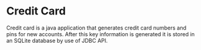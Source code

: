 # Credit Card
Credit card is a java application that generates credit card numbers and pins for new accounts. After this key information is generated it is stored in an SQLite database by use of JDBC API.
